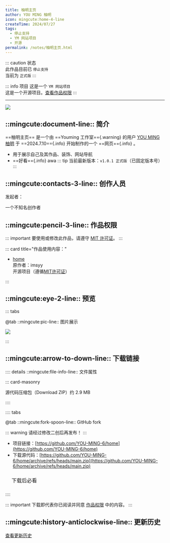 ```yaml
---
title: 柚明主页
author: YOU MING 柚明
icon: mingcute:home-4-line
createTime: 2024/07/27
tags:
  - 停止支持
  - YM 网站项目
  - 开源
permalink: /notes/柚明主页.html
---
```


::: caution 状态  
此作品目前已 `停止支持`  
当前为 `正式版`
:::

::: info 项目
这是一个 `YM 网站项目`  
这是一个开源项目。[查看作品权限](#作品权限)
:::

---

![](https://ri.youming.v6.army/home-yl.png)

## ::mingcute:document-line:: 简介

==柚明主页== 是一个由 ==Youming 工作室=={.warning} 的用户 [YOU MING 柚明](/notes/更多/工作室.html#you-ming-柚明) 于 ==2024.7.10=={.info} 开始制作的一个 ==网页=={.info} 。

- 用于展示自己及其作品、装饰、网站导航
- ==好看=={.info} awa
::: tip 当前最新版本：`v1.0.1 正式版`（已固定版本号）
:::

## ::mingcute:contacts-3-line:: 创作人员

发起者：

<LinkCard title="YOU MING 柚明" icon="https://ri.youming.v6.army/ym-ys.png" href="/notes/更多/工作室.html#you-ming-柚明">
    一个不知名创作者
</LinkCard>

## ::mingcute:pencil-3-line:: 作品权限

::: important 要使用或修改此作品，请遵守 [MIT 许可证](https://choosealicense.com/licenses/mit/)。
:::

::: card title="作品使用内容："

- [home](https://github.com/imsyy/home)  
  原作者：imsyy  
  开源项目（遵循[MIT许可证](https://github.com/imsyy/home?tab=MIT-1-ov-file)）

:::

## ::mingcute:eye-2-line:: 预览

::: tabs

@tab ::mingcute:pic-line:: 图片展示

![](https://ri.youming.v6.army/home-yl.png)

:::

## ::mingcute:arrow-to-down-line:: 下载链接

:::: details ::mingcute:file-info-line:: 文件属性

::: card-masonry

<Card title="home.zip" icon="mingcute:file-zip-line"><Badge text="安全" type="tip" />
  源代码压缩包（Download ZIP）约 2.9 MB
</Card>

::::

:::: tabs

@tab ::mingcute:fork-spoon-line:: GitHub fork

::: warning 请经过修改二创后再发布！
:::

- 项目链接：[https://github.com/YOU-MING-6/home](https://github.com/YOU-MING-6/home)
- 下载源代码：[https://github.com/YOU-MING-6/home/archive/refs/heads/main.zip](https://github.com/YOU-MING-6/home/archive/refs/heads/main.zip)

<a href="/必看.html" style=" display: inline-block; padding: 10px 20px; border: 1px solid var(--vp-c-divider); border-radius: 6px; font-size: 16px; text-decoration: none; background-color: var(--vp-c-bg-safe); color: var(--vp-c-text-primary);">下载后必看</a>

::::

::: important 下载即代表你已阅读并同意 [作品权限](#作品权限) 中的内容。
:::

## ::mingcute:history-anticlockwise-line:: 更新历史

[查看更新历史](/notes/更新历史/柚明主页.html)
